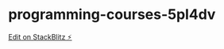 # programming-courses-5pl4dv

[Edit on StackBlitz ⚡️](https://stackblitz.com/edit/programming-courses-5pl4dv)